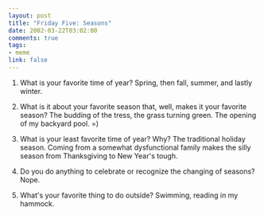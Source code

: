 ```yaml
--- 
layout: post
title: "Friday Five: Seasons"
date: 2002-03-22T03:02:00
comments: true
tags:
- meme
link: false
---
```

1. What is your favorite time of year?
Spring, then fall, summer, and lastly winter.

2. What is it about your favorite season that, well, makes it your favorite season?
The budding of the tress, the grass turning green. The opening of my backyard pool. =)

3. What is your least favorite time of year? Why?
The traditional holiday season. Coming from a somewhat dysfunctional family makes the silly season from Thanksgiving to New Year's tough.

4. Do you do anything to celebrate or recognize the changing of seasons?
Nope.

5. What's your favorite thing to do outside?
Swimming, reading in my hammock.

